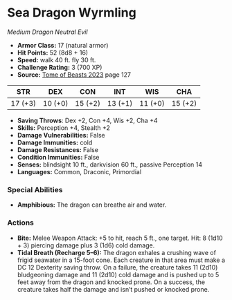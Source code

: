 # Sea Dragon Wyrmling

*Medium* *Dragon* *Neutral Evil*

- **Armor Class:** 17 (natural armor)
- **Hit Points:** 52 (8d8 + 16)
- **Speed:** walk 40 ft. fly 30 ft.
- **Challenge Rating:** 3 (700 XP)
- **Source:** [Tome of Beasts 2023](https://koboldpress.com/kpstore/product/tome-of-beasts-1-2023-edition/) page 127

| STR | DEX | CON | INT | WIS | CHA |
| --- | --- | --- | --- | --- | --- |
| 17 (+3) | 10 (+0) | 15 (+2) | 13 (+1) | 11 (+0) | 15 (+2) |

- **Saving Throws**: Dex +2, Con +4, Wis +2, Cha +4
- **Skills:** Perception +4, Stealth +2
- **Damage Vulnerabilities:** False
- **Damage Immunities:** cold
- **Damage Resistances:** False
- **Condition Immunities:** False
- **Senses:** blindsight 10 ft., darkvision 60 ft., passive Perception 14
- **Languages:** Common, Draconic, Primordial

### Special Abilities

- **Amphibious:** The dragon can breathe air and water.

### Actions

- **Bite:** Melee Weapon Attack: +5 to hit, reach 5 ft., one target. Hit: 8 (1d10 + 3) piercing damage plus 3 (1d6) cold damage.
- **Tidal Breath (Recharge 5–6):** The dragon exhales a crushing wave of frigid seawater in a 15-foot cone. Each creature in that area must make a DC 12 Dexterity saving throw. On a failure, the creature takes 11 (2d10) bludgeoning damage and 11 (2d10) cold damage and is pushed up to 5 feet away from the dragon and knocked prone. On a success, the creature takes half the damage and isn’t pushed or knocked prone.
